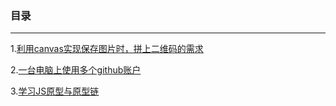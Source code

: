 ### 目录

- - -

1.[利用canvas实现保存图片时，拼上二维码的需求](https://github.com/luoyimu/Blog/blob/master/articles/%E5%88%A9%E7%94%A8canvas%E5%AE%9E%E7%8E%B0%E4%BF%9D%E5%AD%98%E5%9B%BE%E7%89%87%E6%97%B6%EF%BC%8C%E6%8B%BC%E4%B8%8A%E4%BA%8C%E7%BB%B4%E7%A0%81%E7%9A%84%E9%9C%80%E6%B1%82.md)

2.[一台电脑上使用多个github账户](https://github.com/luoyimu/Blog/blob/master/articles/%E4%B8%80%E5%8F%B0%E7%94%B5%E8%84%91%E4%B8%8A%E4%BD%BF%E7%94%A8%E5%A4%9A%E4%B8%AAgithub%E8%B4%A6%E6%88%B7.md)

3.[学习JS原型与原型链](https://github.com/luoyimu/Blog/blob/master/articles/%E5%AD%A6%E4%B9%A0JS%E5%8E%9F%E5%9E%8B%E4%B8%8E%E5%8E%9F%E5%9E%8B%E9%93%BE.md)

